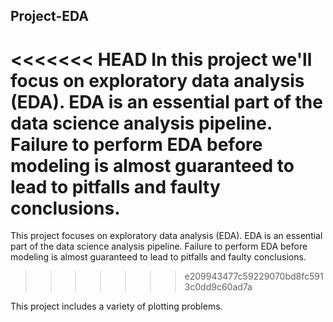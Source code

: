 ## Project-EDA

<<<<<<< HEAD
In this project we'll focus on exploratory data analysis (EDA). EDA is an essential part of the data science analysis pipeline. Failure to perform EDA before modeling is almost guaranteed to lead to pitfalls and faulty conclusions. 
=======
This project focuses on exploratory data analysis (EDA). EDA is an essential part of the data science analysis pipeline. Failure to perform EDA before modeling is almost guaranteed to lead to pitfalls and faulty conclusions. 
>>>>>>> e209943477c59229070bd8fc5913c0dd9c60ad7a

This project includes a variety of plotting problems. 
